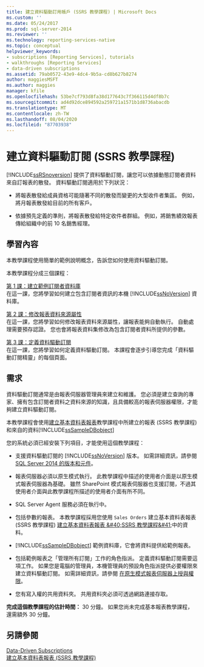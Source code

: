 ```yaml
---
title: 建立資料驅動訂用帳戶 (SSRS 教學課程) | Microsoft Docs
ms.custom: ''
ms.date: 05/24/2017
ms.prod: sql-server-2014
ms.reviewer: ''
ms.technology: reporting-services-native
ms.topic: conceptual
helpviewer_keywords:
- subscriptions [Reporting Services], tutorials
- walkthroughs [Reporting Services]
- data-driven subscriptions
ms.assetid: 79ab0572-43e9-4dc4-9b5a-cd8b627b8274
author: maggiesMSFT
ms.author: maggies
manager: kfile
ms.openlocfilehash: 53be7cf793d8fa38d177643c7f366115d4df8b7c
ms.sourcegitcommit: ad4d92dce894592a259721a1571b1d8736abacdb
ms.translationtype: MT
ms.contentlocale: zh-TW
ms.lasthandoff: 08/04/2020
ms.locfileid: "87703938"
---
```

# <a name="create-a-data-driven-subscription-ssrs-tutorial"></a>建立資料驅動訂閱 (SSRS 教學課程)
  [!INCLUDE[ssRSnoversion](../includes/ssrsnoversion-md.md)] 提供了資料驅動訂閱，讓您可以依據動態訂閱者資料來自訂報表的散發。 資料驅動訂閱適用於下列狀況：  
  
-   將報表散發給成員資格可能隨著不同的散發而變更的大型收件者集區。 例如，將月報表散發給目前的所有客戶。  
  
-   依據預先定義的準則，將報表散發給特定收件者群組。 例如，將銷售績效報表傳給組織中的前 10 名銷售經理。  
  
## <a name="what-you-will-learn"></a>學習內容  
 本教學課程使用簡單的範例說明概念，告訴您如何使用資料驅動訂閱。  
  
 本教學課程分成三個課程：  
  
 [第 1 課：建立範例訂閱者資料庫](lesson-1-creating-a-sample-subscriber-database.md)  
 在這一課，您將學習如何建立包含訂閱者資訊的本機 [!INCLUDE[ssNoVersion](../includes/ssnoversion-md.md)] 資料庫。  
  
 [第 2 課：修改報表資料來源屬性](lesson-2-modifying-the-report-data-source-properties.md)  
 在這一課，您將學習如何修改報表資料來源屬性，讓報表能夠自動執行。 自動處理需要預存認證。 您也會將報表資料集修改為包含訂閱者資料所提供的參數。  
  
 [第 3 課：定義資料驅動訂閱](lesson-3-defining-a-data-driven-subscription.md)  
 在這一課，您將學習如何定義資料驅動訂閱。 本課程會逐步引導您完成「資料驅動訂閱精靈」的每個頁面。  
  
## <a name="requirements"></a>需求  
 資料驅動訂閱通常是由報表伺服器管理員來建立和維護。 您必須是建立查詢的專家、擁有包含訂閱者資料之資料來源的知識，且具備較高的報表伺服器權限，才能夠建立資料驅動訂閱。  
  
 本教學課程會使用[建立基本資料表報表](create-a-basic-table-report-ssrs-tutorial.md)教學課程中所建立的報表 &#40;SSRS 教學課程&#41;和來自的資料[!INCLUDE[ssSampleDBobject](../includes/sssampledbobject-md.md)]  
  
 您的系統必須已經安裝下列項目，才能使用這個教學課程：  
  
-   支援資料驅動訂閱的 [!INCLUDE[ssNoVersion](../includes/ssnoversion-md.md)] 版本。 如需詳細資訊，請參閱[SQL Server 2014 的版本和元件](../sql-server/editions-and-components-of-sql-server-2016.md)。  
  
-   報表伺服器必須以原生模式執行。 此教學課程中描述的使用者介面是以原生模式報表伺服器為基礎。 雖然 SharePoint 模式報表伺服器也支援訂閱，不過其使用者介面與此教學課程所描述的使用者介面有所不同。  
  
-   SQL Server Agent 服務必須在執行中。  
  
-   包括參數的報表。 本教學課程採用您使用 `Sales Orders` 建立基本資料表報表 &#40;SSRS 教學課程&#41; [建立基本資料表報表 &amp;#40;SSRS 教學課程&amp;#41;](create-a-basic-table-report-ssrs-tutorial.md)中的資料。  
  
-   [!INCLUDE[ssSampleDBobject](../includes/sssampledbobject-md.md)] 範例資料庫，它會將資料提供給範例報表。  
  
-   包括範例報表之「管理所有訂閱」工作的角色指派。 定義資料驅動訂閱需要這項工作。 如果您是電腦的管理員，本機管理員的預設角色指派提供必要權限來建立資料驅動訂閱。 如需詳細資訊，請參閱 [在原生模式報表伺服器上授與權限](security/granting-permissions-on-a-native-mode-report-server.md)。  
  
-   您有寫入權的共用資料夾。 共用資料夾必須可透過網路連接存取。  
  
 **完成這個教學課程的估計時間：** 30 分鐘。 如果您尚未完成基本報表教學課程，還需額外 30 分鐘。  
  
## <a name="see-also"></a>另請參閱  
 [Data-Driven Subscriptions](subscriptions/data-driven-subscriptions.md)   
 [建立基本資料表報表 &#40;SSRS 教學課程&#41;](create-a-basic-table-report-ssrs-tutorial.md)  
  
  
